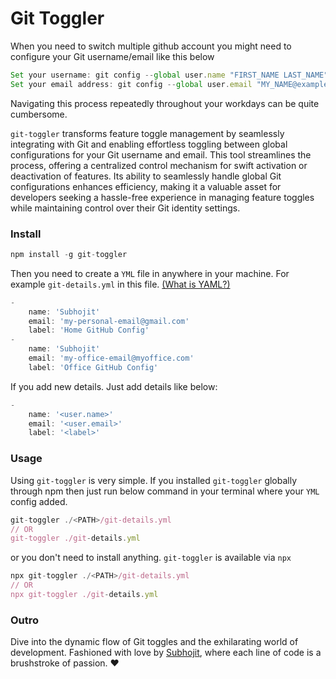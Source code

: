 # Git Toggler

When you need to switch multiple github account you might need to configure your Git username/email like this below

```javascript
Set your username: git config --global user.name "FIRST_NAME LAST_NAME"
Set your email address: git config --global user.email "MY_NAME@example.com"
```

Navigating this process repeatedly throughout your workdays can be quite cumbersome.

```git-toggler```  transforms feature toggle management by seamlessly integrating with Git and enabling effortless toggling between global configurations for your Git username and email. This tool streamlines the process, offering a centralized control mechanism for swift activation or deactivation of features. Its ability to seamlessly handle global Git configurations enhances efficiency, making it a valuable asset for developers seeking a hassle-free experience in managing feature toggles while maintaining control over their Git identity settings.

### Install

```javascript
npm install -g git-toggler
```

Then you need to create a ```YML``` file in anywhere in your machine. For example ```git-details.yml``` in this file. [(What is YAML?)](https://www.redhat.com/en/topics/automation/what-is-yaml)

```javascript
-
    name: 'Subhojit'
    email: 'my-personal-email@gmail.com'
    label: 'Home GitHub Config'
-
    name: 'Subhojit'
    email: 'my-office-email@myoffice.com'
    label: 'Office GitHub Config'
```

If you add new details. Just add details like below:

```javascript
-
    name: '<user.name>'
    email: '<user.email>'
    label: '<label>'
```

### Usage

Using ```git-toggler``` is very simple. If you installed ```git-toggler``` globally through npm then just run below command in your terminal where your ```YML``` config added.

```javascript
git-toggler ./<PATH>/git-details.yml
// OR
git-toggler ./git-details.yml
```

or you don't need to install anything. ```git-toggler``` is available via ```npx``` 

```javascript
npx git-toggler ./<PATH>/git-details.yml
// OR
npx git-toggler ./git-details.yml
```

### Outro

Dive into the dynamic flow of Git toggles and the exhilarating world of development. Fashioned with love by [Subhojit](https://subhojit.me/), where each line of code is a brushstroke of passion. ❤️